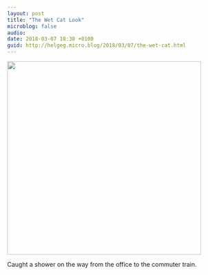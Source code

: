 ```yaml
---
layout: post
title: "The Wet Cat Look"
microblog: false
audio: 
date: 2018-03-07 18:30 +0100
guid: http://helgeg.micro.blog/2018/03/07/the-wet-cat.html
---
```


<img src="http://microblog.helgegudmundsen.com/uploads/2018/aba30c1cca.jpg" width="450" height="600" style="height: auto;" class="sunlit_image" />

Caught a shower on the way from the office to the commuter train. 


